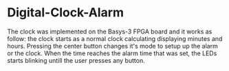 # Digital-Clock-Alarm
The clock was implemented on the Basys-3 FPGA board and it works as follow: the clock starts as a normal clock calculating displaying minutes and hours. Pressing the center button changes it's mode to setup up the alarm or the clock. When the time reaches the alarm time that was set, the LEDs starts blinking untill the user presses any button.
